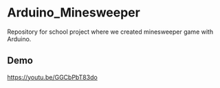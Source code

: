 # Arduino_Minesweeper
Repository for school project where we created minesweeper game with Arduino.

## Demo  
https://youtu.be/GGCbPbT83do
